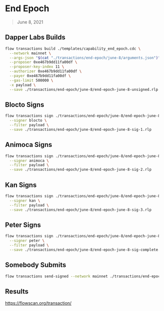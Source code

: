 # End Epoch
> June 8, 2021

## Dapper Labs Builds

```sh
flow transactions build ./templates/capability_end_epoch.cdc \
  --network mainnet \
  --args-json "$(cat "./transactions/end-epoch/june-8/arguments.json")" \
  --proposer 0xe467b9dd11fa00df \
  --proposer-key-index 11 \
  --authorizer 0xe467b9dd11fa00df \
  --payer 0xe467b9dd11fa00df \
  --gas-limit 500000 \
  -x payload \
  --save ./transactions/end-epoch/june-8/end-epoch-june-8-unsigned.rlp
```

## Blocto Signs

```sh
flow transactions sign ./transactions/end-epoch/june-8/end-epoch-june-8-unsigned.rlp \
  --signer blocto \
  --filter payload \
  --save ./transactions/end-epoch/june-8/end-epoch-june-8-sig-1.rlp
```

## Animoca Signs

```sh
flow transactions sign ./transactions/end-epoch/june-8/end-epoch-june-8-sig-1.rlp \
  --signer animoca \
  --filter payload \
  --save ./transactions/end-epoch/june-8/end-epoch-june-8-sig-2.rlp
```

## Kan Signs

```sh
flow transactions sign ./transactions/end-epoch/june-8/end-epoch-june-8-sig-2.rlp \
  --signer kan \
  --filter payload \
  --save ./transactions/end-epoch/june-8/end-epoch-june-8-sig-3.rlp
```

## Peter Signs

```sh
flow transactions sign ./transactions/end-epoch/june-8/end-epoch-june-8-sig-3.rlp \
  --signer peter \
  --filter payload \
  --save ./transactions/end-epoch/june-8/end-epoch-june-8-sig-complete.rlp
```

## Somebody Submits

```sh
flow transactions send-signed --network mainnet ./transactions/end-epoch/june-8/end-epoch-june-8-sig-complete.rlp
```

## Results

https://flowscan.org/transaction/
